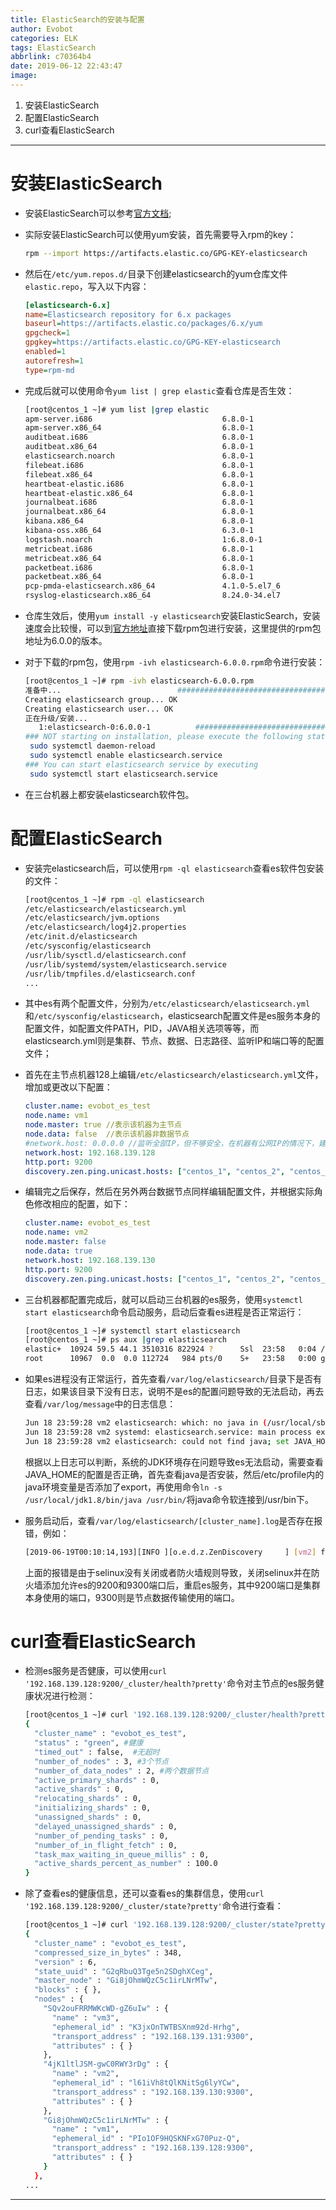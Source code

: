 ```yaml
---
title: ElasticSearch的安装与配置
author: Evobot
categories: ELK
tags: ElasticSearch
abbrlink: c70364b4
date: 2019-06-12 22:43:47
image:
---
```


1. 安装ElasticSearch
2. 配置ElasticSearch
3. curl查看ElasticSearch

<!--more-->

---

#  安装ElasticSearch

- 安装ElasticSearch可以参考[官方文档](https://www.elastic.co/guide/en/elastic-stack/current/installing-elastic-stack.html);

- 实际安装ElasticSearch可以使用yum安装，首先需要导入rpm的key：

  ```bash
  rpm --import https://artifacts.elastic.co/GPG-KEY-elasticsearch
  ```

- 然后在`/etc/yum.repos.d/`目录下创建elasticsearch的yum仓库文件`elastic.repo`，写入以下内容：

  ```ini
  [elasticsearch-6.x]
  name=Elasticsearch repository for 6.x packages
  baseurl=https://artifacts.elastic.co/packages/6.x/yum
  gpgcheck=1
  gpgkey=https://artifacts.elastic.co/GPG-KEY-elasticsearch
  enabled=1
  autorefresh=1
  type=rpm-md
  
  ```

- 完成后就可以使用命令`yum list | grep elastic`查看仓库是否生效：

  ```bash
  [root@centos_1 ~]# yum list |grep elastic
  apm-server.i686                             6.8.0-1                    elasticsearch-6.x
  apm-server.x86_64                           6.8.0-1                    elasticsearch-6.x
  auditbeat.i686                              6.8.0-1                    elasticsearch-6.x
  auditbeat.x86_64                            6.8.0-1                    elasticsearch-6.x
  elasticsearch.noarch                        6.8.0-1                    elasticsearch-6.x
  filebeat.i686                               6.8.0-1                    elasticsearch-6.x
  filebeat.x86_64                             6.8.0-1                    elasticsearch-6.x
  heartbeat-elastic.i686                      6.8.0-1                    elasticsearch-6.x
  heartbeat-elastic.x86_64                    6.8.0-1                    elasticsearch-6.x
  journalbeat.i686                            6.8.0-1                    elasticsearch-6.x
  journalbeat.x86_64                          6.8.0-1                    elasticsearch-6.x
  kibana.x86_64                               6.8.0-1                    elasticsearch-6.x
  kibana-oss.x86_64                           6.3.0-1                    elasticsearch-6.x
  logstash.noarch                             1:6.8.0-1                  elasticsearch-6.x
  metricbeat.i686                             6.8.0-1                    elasticsearch-6.x
  metricbeat.x86_64                           6.8.0-1                    elasticsearch-6.x
  packetbeat.i686                             6.8.0-1                    elasticsearch-6.x
  packetbeat.x86_64                           6.8.0-1                    elasticsearch-6.x
  pcp-pmda-elasticsearch.x86_64               4.1.0-5.el7_6              updates
  rsyslog-elasticsearch.x86_64                8.24.0-34.el7              base
  
  ```

- 仓库生效后，使用`yum install -y elasticsearch`安装ElasticSearch，安装速度会比较慢，可以到[官方地址](https://artifacts.elastic.co/downloads/elasticsearch/elasticsearch-6.0.0.rpm)直接下载rpm包进行安装，这里提供的rpm包地址为6.0.0的版本。

- 对于下载的rpm包，使用`rpm -ivh elasticsearch-6.0.0.rpm`命令进行安装：

  ```bash
  [root@centos_1 ~]# rpm -ivh elasticsearch-6.0.0.rpm
  准备中...                          ################################# [100%]
  Creating elasticsearch group... OK
  Creating elasticsearch user... OK
  正在升级/安装...
     1:elasticsearch-0:6.0.0-1          ################################# [100%]
  ### NOT starting on installation, please execute the following statements to configure elasticsearch service to start automatically using systemd
   sudo systemctl daemon-reload
   sudo systemctl enable elasticsearch.service
  ### You can start elasticsearch service by executing
   sudo systemctl start elasticsearch.service
  
  ```

- 在三台机器上都安装elasticsearch软件包。

# 配置ElasticSearch

- 安装完elasticsearch后，可以使用`rpm -ql elasticsearch`查看es软件包安装的文件：

  ```bash
  [root@centos_1 ~]# rpm -ql elasticsearch
  /etc/elasticsearch/elasticsearch.yml
  /etc/elasticsearch/jvm.options
  /etc/elasticsearch/log4j2.properties
  /etc/init.d/elasticsearch
  /etc/sysconfig/elasticsearch
  /usr/lib/sysctl.d/elasticsearch.conf
  /usr/lib/systemd/system/elasticsearch.service
  /usr/lib/tmpfiles.d/elasticsearch.conf
  ...
  ```

- 其中es有两个配置文件，分别为`/etc/elasticsearch/elasticsearch.yml`和`/etc/sysconfig/elasticsearch`，elasticsearch配置文件是es服务本身的配置文件，如配置文件PATH，PID，JAVA相关选项等等，而elasticsearch.yml则是集群、节点、数据、日志路径、监听IP和端口等的配置文件；

- 首先在主节点机器128上编辑`/etc/elasticsearch/elasticsearch.yml`文件，增加或更改以下配置：

  ```yaml
  cluster.name: evobot_es_test
  node.name: vm1
  node.master: true //表示该机器为主节点
  node.data: false  //表示该机器非数据节点
  #network.host: 0.0.0.0 //监听全部IP，但不够安全，在机器有公网IP的情况下，建议指定监听内网IP
  network.host: 192.168.139.128
  http.port: 9200
  discovery.zen.ping.unicast.hosts: ["centos_1", "centos_2", "centos_3"]  //定义集群内的角色，可以使用hosts定义过的主机名或者IP地址
  ```

- 编辑完之后保存，然后在另外两台数据节点同样编辑配置文件，并根据实际角色修改相应的配置，如下：

  ```yaml
  cluster.name: evobot_es_test
  node.name: vm2
  node.master: false
  node.data: true
  network.host: 192.168.139.130
  http.port: 9200
  discovery.zen.ping.unicast.hosts: ["centos_1", "centos_2", "centos_3"]
  ```

- 三台机器都配置完成后，就可以启动三台机器的es服务，使用`systemctl start elasticsearch`命令启动服务，启动后查看es进程是否正常运行：

  ```bash
  [root@centos_1 ~]# systemctl start elasticsearch
  [root@centos_1 ~]# ps aux |grep elasticsearch
  elastic+  10924 59.5 44.1 3510316 822924 ?      Ssl  23:58   0:04 /bin/java -Xms1g -Xmx1g -XX:+UseConcMarkSweepGC -XX:CMSInitiatingOccupancyFraction=75 -XX:+UseCMSInitiatingOccupancyOnly -XX:+AlwaysPreTouch -server -Xss1m -Djava.awt.headless=true -Dfile.encoding=UTF-8 -Djna.nosys=true -XX:-OmitStackTraceInFastThrow -Dio.netty.noUnsafe=true -Dio.netty.noKeySetOptimization=true -Dio.netty.recycler.maxCapacityPerThread=0 -Dlog4j.shutdownHookEnabled=false -Dlog4j2.disable.jmx=true -XX:+HeapDumpOnOutOfMemoryError -XX:HeapDumpPath=/var/lib/elasticsearch -Des.path.home=/usr/share/elasticsearch -Des.path.conf=/etc/elasticsearch -cp /usr/share/elasticsearch/lib/* org.elasticsearch.bootstrap.Elasticsearch -p /var/run/elasticsearch/elasticsearch.pid --quiet
  root      10967  0.0  0.0 112724   984 pts/0    S+   23:58   0:00 grep --color=auto elasticsearch
  
  ```

- 如果es进程没有正常运行，首先查看`/var/log/elasticsearch/`目录下是否有日志，如果该目录下没有日志，说明不是es的配置问题导致的无法启动，再去查看`/var/log/message`中的日志信息：

  ```bash
  Jun 18 23:59:28 vm2 elasticsearch: which: no java in (/usr/local/sbin:/usr/local/bin:/usr/sbin:/usr/bin)
  Jun 18 23:59:28 vm2 systemd: elasticsearch.service: main process exited, code=exited, status=1/FAILURE
  Jun 18 23:59:28 vm2 elasticsearch: could not find java; set JAVA_HOME or ensure java is in PATH
  
  ```

  根据以上日志可以判断，系统的JDK环境存在问题导致es无法启动，需要查看JAVA_HOME的配置是否正确，首先查看java是否安装，然后/etc/profile内的java环境变量是否添加了export，再使用命令`ln -s /usr/local/jdk1.8/bin/java /usr/bin/`将java命令软连接到/usr/bin下。

- 服务启动后，查看`/var/log/elasticsearch/[cluster_name].log`是否存在报错，例如：

  ```bash
  [2019-06-19T00:10:14,193][INFO ][o.e.d.z.ZenDiscovery     ] [vm2] failed to send join request to master [{vm1}{Gi8jOhmWQzC5c1irLNrMTw}{dPNVNuNsSA26h0Fb4khxbw}{192.168.139.128}{192.168.139.128:9300}], reason [RemoteTransportException[[vm1][192.168.139.128:9300][internal:discovery/zen/join]]; nested: ConnectTransportException[[vm2][192.168.139.130:9300] connect_timeout[30s]]; nested: IOException[没有到主机的路由: 192.168.139.130/192.168.139.130:9300]; nested: IOException[没有到主机的路由]; ]
  
  ```

  上面的报错是由于selinux没有关闭或者防火墙规则导致，关闭selinux并在防火墙添加允许es的9200和9300端口后，重启es服务，其中9200端口是集群本身使用的端口，9300则是节点数据传输使用的端口。

# curl查看ElasticSearch

- 检测es服务是否健康，可以使用`curl '192.168.139.128:9200/_cluster/health?pretty'`命令对主节点的es服务健康状况进行检测：

  ```bash
  [root@centos_1 ~]# curl '192.168.139.128:9200/_cluster/health?pretty'
  {
    "cluster_name" : "evobot_es_test",
    "status" : "green",	#健康
    "timed_out" : false,  #无超时
    "number_of_nodes" : 3, #3个节点
    "number_of_data_nodes" : 2, #两个数据节点
    "active_primary_shards" : 0,
    "active_shards" : 0,
    "relocating_shards" : 0,
    "initializing_shards" : 0,
    "unassigned_shards" : 0,
    "delayed_unassigned_shards" : 0,
    "number_of_pending_tasks" : 0,
    "number_of_in_flight_fetch" : 0,
    "task_max_waiting_in_queue_millis" : 0,
    "active_shards_percent_as_number" : 100.0
  }
  
  ```

- 除了查看es的健康信息，还可以查看es的集群信息，使用`curl '192.168.139.128:9200/_cluster/state?pretty'`命令进行查看：

  ```bash
  [root@centos_1 ~]# curl '192.168.139.128:9200/_cluster/state?pretty'
  {
    "cluster_name" : "evobot_es_test",
    "compressed_size_in_bytes" : 348,
    "version" : 6,
    "state_uuid" : "G2qRbuQ3Tge5n2SDghXCeg",
    "master_node" : "Gi8jOhmWQzC5c1irLNrMTw",
    "blocks" : { },
    "nodes" : {
      "SQv2ouFRRMWKcWD-gZ6uIw" : {
        "name" : "vm3",
        "ephemeral_id" : "K3jxOnTWTBSXnm92d-Hrhg",
        "transport_address" : "192.168.139.131:9300",
        "attributes" : { }
      },
      "4jK1ltlJSM-gwC0RWY3rDg" : {
        "name" : "vm2",
        "ephemeral_id" : "l61iVh8tQlKNitSg6lyYCw",
        "transport_address" : "192.168.139.130:9300",
        "attributes" : { }
      },
      "Gi8jOhmWQzC5c1irLNrMTw" : {
        "name" : "vm1",
        "ephemeral_id" : "PIo1OF9HQSKNFxG70Puz-Q",
        "transport_address" : "192.168.139.128:9300",
        "attributes" : { }
      }
    },
  ...
  ```

---